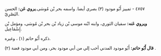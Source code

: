 ٤٧٥٧ - تمييز أَبُو مودود (٣) بصري أيضا. واسمه بحر بْن مُوسَى.**يروي عَن:** الحسن البَصْرِيّ.

**ويروي عَنه:** سفيان الثوري، وابنه ابْنه موسى بْن زياد بْن بحر بْن مُوسَى، ومؤمل بْن إِسْمَاعِيل.

ذكره أَبُو حاتم (١) ، وغيره.

**قال أَبُو حاتم:** أَبُو مودود المدني أحب إلي من أبي مودود بحر، ومن أبي مودود فضة (٢) .